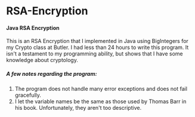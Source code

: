 # RSA-Encryption
#### Java RSA Encryption

This is an RSA Encryption that I implemented in Java using BigIntegers for my Crypto class at Butler. I had less than 24 hours to write this program. It isn't a testament to my programming ability, but shows that I have some knowledge about cryptology.

##### A few notes regarding the program:
1. The program does not handle many error exceptions and does not fail gracefully.
2. I let the variable names be the same as those used by Thomas Barr in his book. Unfortunately, they aren't too descriptive.

